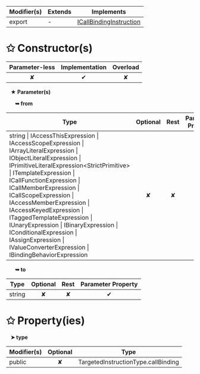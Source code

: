 | Modifier(s)                            | Extends                      | Implements                                    |
|----------------------------------------|------------------------------|-----------------------------------------------|
| export | - | [ICallBindingInstruction](/runtime/interface/definitions/icallbindinginstruction.md) |

# &#10025; Constructor(s)

| Parameter-less                         | Implementation                          | Overload                          |
|:--------------------------------------:|:---------------------------------------:|:---------------------------------:|
| ✘ | ✔ | ✘ |

&nbsp;&nbsp; **&#9733; Parameter(s)**

&nbsp;&nbsp;&nbsp;&nbsp;&nbsp; **&#10149; from**

| Type                        | Optional                           | Rest                          | Parameter Property                          |
|-----------------------------|:----------------------------------:|:-----------------------------:|:-------------------------------------------:|
| string &#124; IAccessThisExpression &#124; IAccessScopeExpression &#124; IArrayLiteralExpression &#124; IObjectLiteralExpression &#124; IPrimitiveLiteralExpression&lt;StrictPrimitive&gt; &#124; ITemplateExpression &#124; ICallFunctionExpression &#124; ICallMemberExpression &#124; ICallScopeExpression &#124; IAccessMemberExpression &#124; IAccessKeyedExpression &#124; ITaggedTemplateExpression &#124; IUnaryExpression &#124; IBinaryExpression &#124; IConditionalExpression &#124; IAssignExpression &#124; IValueConverterExpression &#124; IBindingBehaviorExpression | ✘  | ✘ | ✔ |

&nbsp;&nbsp;&nbsp;&nbsp;&nbsp; **&#10149; to**

| Type                        | Optional                           | Rest                          | Parameter Property                          |
|-----------------------------|:----------------------------------:|:-----------------------------:|:-------------------------------------------:|
| string | ✘  | ✘ | ✔ |

# &#10025; Property(ies)

&nbsp;&nbsp; **&#10148; type**

| Modifier(s)                               | Optional                           | Type                         |
|-------------------------------------------|:----------------------------------:|------------------------------|
| public | ✘ | TargetedInstructionType.callBinding |